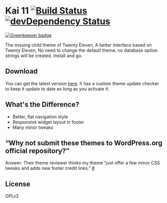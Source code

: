 # Kai 11 [![Build Status](https://travis-ci.org/sparanoid/kai-11.png)](https://travis-ci.org/sparanoid/kai-11) [![devDependency Status](https://david-dm.org/sparanoid/kai-11/dev-status.png)](https://david-dm.org/sparanoid/kai-11#info=devDependencies)

[![Greenkeeper badge](https://badges.greenkeeper.io/sparanoid/kai-11.svg)](https://greenkeeper.io/)

The missing child theme of Twenty Eleven, A better interface based on Twenty Eleven, No need to change the default theme, no database option strings will be created. Install and go.

## Download

You can get the latest version [here][dl]. It has a custom theme update checker to keep it update to date as long as you activate it.

## What's the Difference?

- Better, flat navigation style
- Responsive widget layout in footer
- Many minor tweaks

## “Why not submit these themes to WordPress.org official repository?”

Answer: Their theme reviewer thinks my theme “just offer a few minor CSS tweaks and adds new footer credit links.” [#](http://themes.trac.wordpress.org/ticket/10728)

## License

GPLv2

[dl]: http://rsrc.sparanoid.com/download/kai-11.zip